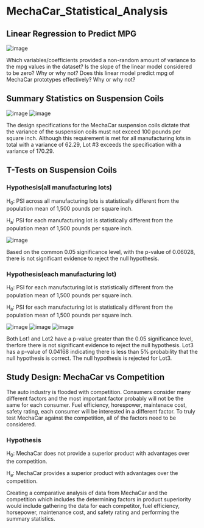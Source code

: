 # MechaCar_Statistical_Analysis
## Linear Regression to Predict MPG

![image](https://user-images.githubusercontent.com/97318406/165199191-5775467b-c8fd-4751-9741-0a6126d4f32f.png)

Which variables/coefficients provided a non-random amount of variance to the mpg values in the dataset?
Is the slope of the linear model considered to be zero? Why or why not?
Does this linear model predict mpg of MechaCar prototypes effectively? Why or why not?

## Summary Statistics on Suspension Coils

![image](https://user-images.githubusercontent.com/97318406/165199760-d5850cc0-7a19-42d4-8985-e7063e639afc.png)
![image](https://user-images.githubusercontent.com/97318406/165199987-743ecc29-95db-4e04-9161-3fdef7037273.png)

The design specifications for the MechaCar suspension coils dictate that the variance of the suspension coils must not exceed 100 pounds per square inch. Although this requirement is met for all manufacturing lots in total with a variance of 62.29, Lot #3 exceeds the specification with a variance of 170.29.

## T-Tests on Suspension Coils
### Hypothesis(all manufacturing lots)
H<sub>0</sub>: PSI across all manufacturing lots is statistically different from the population mean of 1,500 pounds per square inch.

H<sub>a</sub>: PSI for each manufacturing lot is statistically different from the population mean of 1,500 pounds per square inch.

![image](https://user-images.githubusercontent.com/97318406/165226366-50b5480c-2cf8-4f86-b46f-194962d704ec.png)

Based on the common 0.05 significance level, with the p-value of 0.06028, there is not significant evidence to reject the null hypothesis. 

### Hypothesis(each manufacturing lot)
H<sub>0</sub>: PSI for each manufacturing lot is statistically different from the population mean of 1,500 pounds per square inch.

H<sub>a</sub>: PSI for each manufacturing lot is statistically different from the population mean of 1,500 pounds per square inch.

![image](https://user-images.githubusercontent.com/97318406/165226480-52e70e13-74bc-48dc-ba9a-9936479392b4.png)
![image](https://user-images.githubusercontent.com/97318406/165226600-71212c69-9c68-4f43-83fd-7a67be4514f2.png)
![image](https://user-images.githubusercontent.com/97318406/165228144-441bdadf-f0e9-4f0c-b4e8-4bdeb3bbc64d.png)

Both Lot1 and Lot2 have a p-value greater than the 0.05 significance level, therfore there is not significant evidence to reject the null hypothesis. Lot3 has a p-value of 0.04168 indicating there is less than 5% probability that the null hypothesis is correct. The null hypothesis is rejected for Lot3.

## Study Design: MechaCar vs Competition
The auto industry is flooded with competition. Consumers consider many different factors and the most important factor probably will not be the same for each consumer. 
Fuel efficiency, horespower, maintenace cost, safety rating, each consumer will be interested in a different factor. To truly test MechaCar against the competition, all of the factors need to be considered. 
### Hypothesis

H<sub>0</sub>: MechaCar does not provide a superior product with advantages over the competition.

H<sub>a</sub>: MechaCar provides a superior product with advantages over the competition.

Creating a comparative analysis of data from MechaCar and the competition which includes the determining factors in product superiority would include gathering the data for each competitor, fuel efficiency, horsepower, maintenance cost, and safety rating and performing the summary statistics. 

